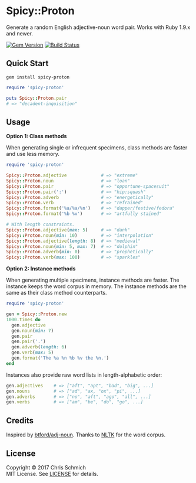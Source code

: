 # Spicy::Proton

Generate a random English adjective-noun word pair. Works with Ruby 1.9.x and newer.

[![Gem Version](https://badge.fury.io/rb/spicy-proton.svg)](http://rubygems.org/gems/spicy-proton)
[![Build Status](https://travis-ci.org/schmich/spicy-proton.svg?branch=master)](https://travis-ci.org/schmich/spicy-proton)

## Quick Start

`gem install spicy-proton`

```ruby
require 'spicy-proton'

puts Spicy::Proton.pair
# => "decadent-inquisition"
```

## Usage

**Option 1: Class methods**

When generating single or infrequent specimens, class methods are faster and use less memory.

```ruby
require 'spicy-proton'

Spicy::Proton.adjective             # => "extreme"
Spicy::Proton.noun                  # => "loan"
Spicy::Proton.pair                  # => "opportune-spacesuit"
Spicy::Proton.pair(':')             # => "hip:squash"
Spicy::Proton.adverb                # => "energetically"
Spicy::Proton.verb                  # => "refrained"
Spicy::Proton.format('%a/%a/%n')    # => "dapper/festive/fedora"
Spicy::Proton.format('%b %v')       # => "artfully stained"

# With length constraints.
Spicy::Proton.adjective(max: 5)     # => "dank"
Spicy::Proton.noun(min: 10)         # => "interpolation"
Spicy::Proton.adjective(length: 8)  # => "medieval"
Spicy::Proton.noun(min: 5, max: 7)  # => "dolphin"
Spicy::Proton.adverb(min: 0)        # => "prophetically"
Spicy::Proton.verb(max: 100)        # => "sparkles"
```

**Option 2: Instance methods**

When generating multiple specimens, instance methods are faster. The instance keeps the word corpus in memory. The instance methods are the same as their class method counterparts.

```ruby
require 'spicy-proton'

gen = Spicy::Proton.new
1000.times do 
  gen.adjective
  gen.noun(min: 7)
  gen.pair
  gen.pair('.')
  gen.adverb(length: 6)
  gen.verb(max: 5)
  gen.format('The %a %n %b %v the %n.')
end
```

Instances also provide raw word lists in length-alphabetic order:

```ruby
gen.adjectives    # => ["aft", "apt", "bad", "big", ...]
gen.nouns         # => ["ad", "ax, "ox", "pi", ...]
gen.adverbs       # => ["no", "aft", "ago", "all", ...]
gen.verbs         # => ["am", "be", "do", "go", ...]
```

## Credits

Inspired by [btford/adj-noun](https://github.com/btford/adj-noun). Thanks to [NLTK](http://www.nltk.org/) for the word corpus.

## License

Copyright &copy; 2017 Chris Schmich  
MIT License. See [LICENSE](LICENSE) for details.
